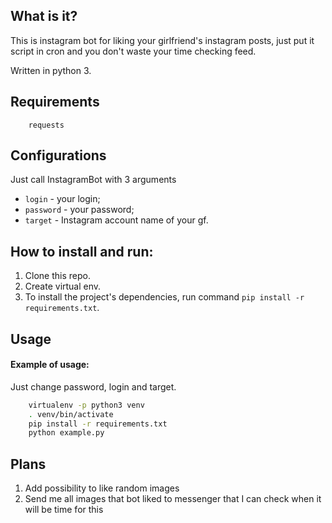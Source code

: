 ## What is it?

This is instagram bot for liking your girlfriend's instagram posts, just put it
script in cron and you don't waste your time checking feed.

Written in python 3.

## Requirements

```
    requests
```

## Configurations

Just call InstagramBot with 3 arguments

* `login` - your login;
* `password` - your password;
* `target` - Instagram account name of your gf.

## How to install and run:

1) Clone this repo.
2) Create virtual env.
3) To install the project's dependencies, run command `pip install -r
   requirements.txt`.

## Usage

#### Example of usage:

Just change password, login and target.

```bash
    virtualenv -p python3 venv
    . venv/bin/activate
    pip install -r requirements.txt
    python example.py
```

## Plans

1) Add possibility to like random images
2) Send me all images that bot liked to messenger that I can check when it will
   be time for this
